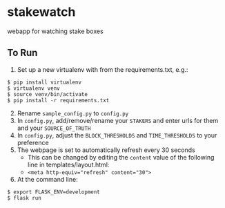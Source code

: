# stakewatch
webapp for watching stake boxes

## To Run
1) Set up a new virtualenv with from the requirements.txt, e.g.:
```
$ pip install virtualenv 
$ virtualenv venv
$ source venv/bin/activate
$ pip install -r requirements.txt
```
2) Rename `sample_config.py` to `config.py`
3) In `config.py`, add/remove/rename your `STAKERS` and enter urls for them and your `SOURCE_OF_TRUTH`
4) In `config.py`, adjust the `BLOCK_THRESHOLDS` and `TIME_THRESHOLDS` to your preference
5) The webpage is set to automatically refresh every 30 seconds
    - This can be changed by editing the `content` value of the following line in templates/layout.html:
    - `<meta http-equiv="refresh" content="30">`
6) At the command line:
```
$ export FLASK_ENV=development
$ flask run
```